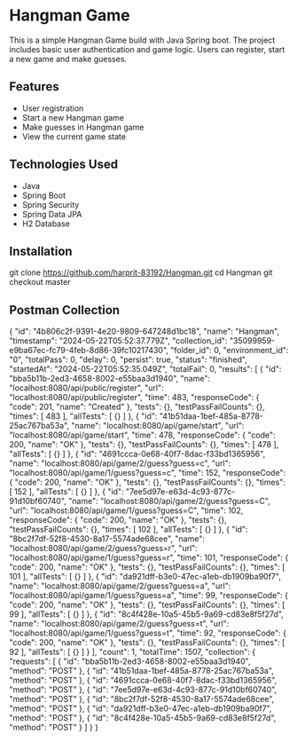 # Hangman Game

This is a simple Hangman Game build with Java Spring boot. The project includes basic user authentication and game logic.
Users can register, start a new game and make guesses.

## Features
- User registration
- Start a new Hangman game
- Make guesses in Hangman game
- View the current game state

## Technologies Used
- Java
- Spring Boot
- Spring Security
- Spring Data JPA
- H2 Database

## Installation
git clone https://github.com/harprit-83192/Hangman.git
cd Hangman
git checkout master

## Postman Collection
{
	"id": "4b806c2f-9391-4e20-9809-647248d1bc18",
	"name": "Hangman",
	"timestamp": "2024-05-22T05:52:37.779Z",
	"collection_id": "35099959-e9ba67ec-fc79-4feb-8d86-39fc10217430",
	"folder_id": 0,
	"environment_id": "0",
	"totalPass": 0,
	"delay": 0,
	"persist": true,
	"status": "finished",
	"startedAt": "2024-05-22T05:52:35.049Z",
	"totalFail": 0,
	"results": [
		{
			"id": "bba5b11b-2ed3-4658-8002-e55baa3d1940",
			"name": "localhost:8080/api/public/register",
			"url": "localhost:8080/api/public/register",
			"time": 483,
			"responseCode": {
				"code": 201,
				"name": "Created"
			},
			"tests": {},
			"testPassFailCounts": {},
			"times": [
				483
			],
			"allTests": [
				{}
			]
		},
		{
			"id": "41b51daa-1bef-485a-8778-25ac767ba53a",
			"name": "localhost:8080/api/game/start",
			"url": "localhost:8080/api/game/start",
			"time": 478,
			"responseCode": {
				"code": 200,
				"name": "OK"
			},
			"tests": {},
			"testPassFailCounts": {},
			"times": [
				478
			],
			"allTests": [
				{}
			]
		},
		{
			"id": "4691ccca-0e68-40f7-8dac-f33bd1365956",
			"name": "localhost:8080/api/game/2/guess?guess=c",
			"url": "localhost:8080/api/game/1/guess?guess=c",
			"time": 152,
			"responseCode": {
				"code": 200,
				"name": "OK"
			},
			"tests": {},
			"testPassFailCounts": {},
			"times": [
				152
			],
			"allTests": [
				{}
			]
		},
		{
			"id": "7ee5d97e-e63d-4c93-877c-91d10bf60740",
			"name": "localhost:8080/api/game/2/guess?guess=C",
			"url": "localhost:8080/api/game/1/guess?guess=C",
			"time": 102,
			"responseCode": {
				"code": 200,
				"name": "OK"
			},
			"tests": {},
			"testPassFailCounts": {},
			"times": [
				102
			],
			"allTests": [
				{}
			]
		},
		{
			"id": "8bc2f7df-52f8-4530-8a17-5574ade68cee",
			"name": "localhost:8080/api/game/2/guess?guess=r",
			"url": "localhost:8080/api/game/1/guess?guess=r",
			"time": 101,
			"responseCode": {
				"code": 200,
				"name": "OK"
			},
			"tests": {},
			"testPassFailCounts": {},
			"times": [
				101
			],
			"allTests": [
				{}
			]
		},
		{
			"id": "da921dff-b3e0-47ec-a1eb-db1909ba90f7",
			"name": "localhost:8080/api/game/2/guess?guess=a",
			"url": "localhost:8080/api/game/1/guess?guess=a",
			"time": 99,
			"responseCode": {
				"code": 200,
				"name": "OK"
			},
			"tests": {},
			"testPassFailCounts": {},
			"times": [
				99
			],
			"allTests": [
				{}
			]
		},
		{
			"id": "8c4f428e-10a5-45b5-9a69-cd83e8f5f27d",
			"name": "localhost:8080/api/game/2/guess?guess=t",
			"url": "localhost:8080/api/game/1/guess?guess=t",
			"time": 92,
			"responseCode": {
				"code": 200,
				"name": "OK"
			},
			"tests": {},
			"testPassFailCounts": {},
			"times": [
				92
			],
			"allTests": [
				{}
			]
		}
	],
	"count": 1,
	"totalTime": 1507,
	"collection": {
		"requests": [
			{
				"id": "bba5b11b-2ed3-4658-8002-e55baa3d1940",
				"method": "POST"
			},
			{
				"id": "41b51daa-1bef-485a-8778-25ac767ba53a",
				"method": "POST"
			},
			{
				"id": "4691ccca-0e68-40f7-8dac-f33bd1365956",
				"method": "POST"
			},
			{
				"id": "7ee5d97e-e63d-4c93-877c-91d10bf60740",
				"method": "POST"
			},
			{
				"id": "8bc2f7df-52f8-4530-8a17-5574ade68cee",
				"method": "POST"
			},
			{
				"id": "da921dff-b3e0-47ec-a1eb-db1909ba90f7",
				"method": "POST"
			},
			{
				"id": "8c4f428e-10a5-45b5-9a69-cd83e8f5f27d",
				"method": "POST"
			}
		]
	}
}

